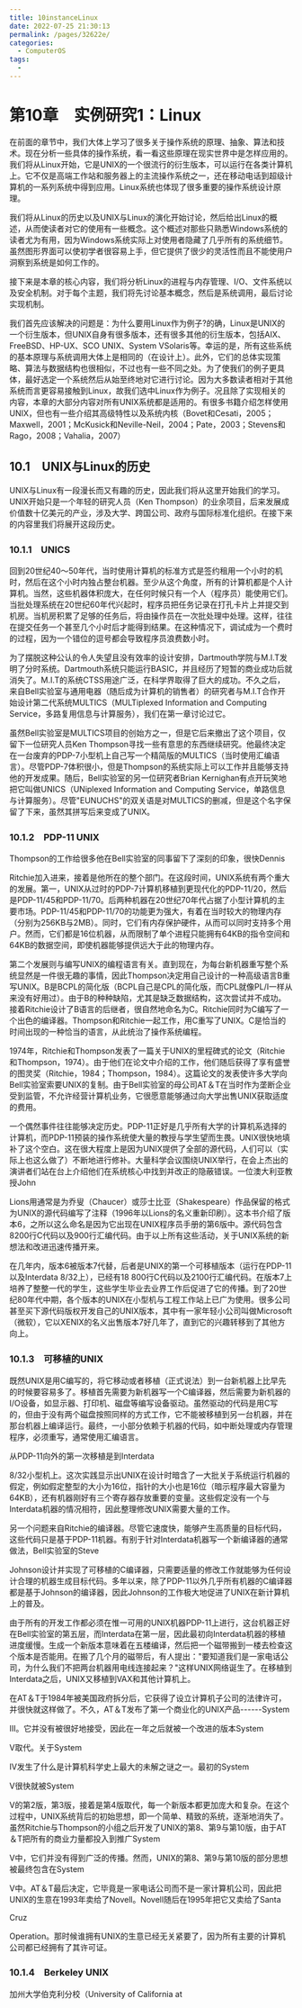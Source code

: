 ```yaml
---
title: 10instanceLinux
date: 2022-07-25 21:30:13
permalink: /pages/32622e/
categories:
  - ComputerOS
tags:
  - 
---
```

# 第10章　实例研究1：Linux

在前面的章节中，我们大体上学习了很多关于操作系统的原理、抽象、算法和技术。现在分析一些具体的操作系统，看一看这些原理在现实世界中是怎样应用的。我们将从Linux开始，它是UNIX的一个很流行的衍生版本，可以运行在各类计算机上。它不仅是高端工作站和服务器上的主流操作系统之一，还在移动电话到超级计算机的一系列系统中得到应用。Linux系统也体现了很多重要的操作系统设计原理。

我们将从Linux的历史以及UNIX与Linux的演化开始讨论，然后给出Linux的概述，从而使读者对它的使用有一些概念。这个概述对那些只熟悉Windows系统的读者尤为有用，因为Windows系统实际上对使用者隐藏了几乎所有的系统细节。虽然图形界面可以使初学者很容易上手，但它提供了很少的灵活性而且不能使用户洞察到系统是如何工作的。

接下来是本章的核心内容，我们将分析Linux的进程与内存管理、I/O、文件系统以及安全机制。对于每个主题，我们将先讨论基本概念，然后是系统调用，最后讨论实现机制。

我们首先应该解决的问题是：为什么要用Linux作为例子?的确，Linux是UNIX的一个衍生版本，但UNIX自身有很多版本，还有很多其他的衍生版本，包括AIX、FreeBSD、HP-UX、SCO UNIX、System VSolaris等。幸运的是，所有这些系统的基本原理与系统调用大体上是相同的（在设计上）。此外，它们的总体实现策略、算法与数据结构也很相似，不过也有一些不同之处。为了使我们的例子更具体，最好选定一个系统然后从始至终地对它进行讨论。因为大多数读者相对于其他系统而言更容易接触到Linux，故我们选中Linux作为例子。况且除了实现相关的内容，本章的大部分内容对所有UNIX系统都是适用的。有很多书籍介绍怎样使用UNIX，但也有一些介绍其高级特性以及系统内核（Bovet和Cesati，2005；Maxwell，2001；McKusick和Neville-Neil，2004；Pate，2003；Stevens和Rago，2008；Vahalia，2007）

## 10.1　UNIX与Linux的历史

UNIX与Linux有一段漫长而又有趣的历史，因此我们将从这里开始我们的学习。UNIX开始只是一个年轻的研究人员（Ken Thompson）的业余项目，后来发展成价值数十亿美元的产业，涉及大学、跨国公司、政府与国际标准化组织。在接下来的内容里我们将展开这段历史。

### 10.1.1　UNICS

回到20世纪40～50年代，当时使用计算机的标准方式是签约租用一个小时的机时，然后在这个小时内独占整台机器。至少从这个角度，所有的计算机都是个人计算机。当然，这些机器体积庞大，在任何时候只有一个人（程序员）能使用它们。当批处理系统在20世纪60年代兴起时，程序员把任务记录在打孔卡片上并提交到机房。当机房积累了足够的任务后，将由操作员在一次批处理中处理。这样，往往在提交任务一个甚至几个小时后才能得到结果。在这种情况下，调试成为一个费时的过程，因为一个错位的逗号都会导致程序员浪费数小时。

为了摆脱这种公认的令人失望且没有效率的设计安排，Dartmouth学院与M.I.T发明了分时系统。Dartmouth系统只能运行BASIC，并且经历了短暂的商业成功后就消失了。M.I.T的系统CTSS用途广泛，在科学界取得了巨大的成功。不久之后，来自Bell实验室与通用电器（随后成为计算机的销售者）的研究者与M.I.T合作开始设计第二代系统MULTICS（MULTiplexed  Information and Computing Service，多路复用信息与计算服务），我们在第一章讨论过它。

虽然Bell实验室是MULTICS项目的创始方之一，但是它后来撤出了这个项目，仅留下一位研究人员Ken Thompson寻找一些有意思的东西继续研究。他最终决定在一台废弃的PDP-7小型机上自己写一个精简版的MULTICS（当时使用汇编语言）。尽管PDP-7体积很小，但是Thompson的系统实际上可以工作并且能够支持他的开发成果。随后，Bell实验室的另一位研究者Brian Kernighan有点开玩笑地把它叫做UNICS（UNiplexed Information and Computing Service，单路信息与计算服务）。尽管"EUNUCHS"的双关语是对MULTICS的删减，但是这个名字保留了下来，虽然其拼写后来变成了UNIX。

### 10.1.2　PDP-11 UNIX

Thompson的工作给很多他在Bell实验室的同事留下了深刻的印象，很快Dennis

Ritchie加入进来，接着是他所在的整个部门。在这段时间，UNIX系统有两个重大的发展。第一，UNIX从过时的PDP-7计算机移植到更现代化的PDP-11/20，然后是PDP-11/45和PDP-11/70。后两种机器在20世纪70年代占据了小型计算机的主要市场。PDP-11/45和PDP-11/70的功能更为强大，有着在当时较大的物理内存（分别为256KB与2MB）。同时，它们有内存保护硬件，从而可以同时支持多个用户。然而，它们都是16位机器，从而限制了单个进程只能拥有64KB的指令空间和64KB的数据空间，即使机器能够提供远大于此的物理内存。

第二个发展则与编写UNIX的编程语言有关。直到现在，为每台新机器重写整个系统显然是一件很无趣的事情，因此Thompson决定用自己设计的一种高级语言B重写UNIX。B是BCPL的简化版（BCPL自己是CPL的简化版，而CPL就像PL/I一样从来没有好用过）。由于B的种种缺陷，尤其是缺乏数据结构，这次尝试并不成功。接着Ritchie设计了B语言的后继者，很自然地命名为C。Ritchie同时为C编写了一个出色的编译器。Thompson和Ritchie一起工作，用C重写了UNIX。C是恰当的时间出现的一种恰当的语言，从此统治了操作系统编程。

1974年，Ritchie和Thompson发表了一篇关于UNIX的里程碑式的论文（Ritchie和Thompson，1974）。由于他们在论文中介绍的工作，他们随后获得了享有盛誉的图灵奖（Ritchie，1984；Thompson，1984）。这篇论文的发表使许多大学向Bell实验室索要UNIX的复制。由于Bell实验室的母公司AT＆T在当时作为垄断企业受到监管，不允许经营计算机业务，它很愿意能够通过向大学出售UNIX获取适度的费用。

一个偶然事件往往能够决定历史。PDP-11正好是几乎所有大学的计算机系选择的计算机，而PDP-11预装的操作系统使大量的教授与学生望而生畏。UNIX很快地填补了这个空白。这在很大程度上是因为UNIX提供了全部的源代码，人们可以（实际上也这么做了）不断地进行修补。大量科学会议围绕UNIX举行，在会上杰出的演讲者们站在台上介绍他们在系统核心中找到并改正的隐蔽错误。一位澳大利亚教授John

Lions用通常是为乔叟（Chaucer）或莎士比亚（Shakespeare）作品保留的格式为UNIX的源代码编写了注释（1996年以Lions的名义重新印刷）。这本书介绍了版本6，之所以这么命名是因为它出现在UNIX程序员手册的第6版中。源代码包含8200行C代码以及900行汇编代码。由于以上所有这些活动，关于UNIX系统的新想法和改进迅速传播开来。

在几年内，版本6被版本7代替，后者是UNIX的第一个可移植版本（运行在PDP-11以及Interdata 8/32上），已经有18 800行C代码以及2100行汇编代码。在版本7上培养了整整一代的学生，这些学生毕业去业界工作后促进了它的传播。到了20世纪80年代中期，各个版本的UNIX在小型机与工程工作站上已广为使用。很多公司甚至买下源代码版权开发自己的UNIX版本，其中有一家年轻小公司叫做Microsoft（微软），它以XENIX的名义出售版本7好几年了，直到它的兴趣转移到了其他方向上。

### 10.1.3　可移植的UNIX

既然UNIX是用C编写的，将它移动或者移植（正式说法）到一台新机器上比早先的时候要容易多了。移植首先需要为新机器写一个C编译器，然后需要为新机器的I/O设备，如显示器、打印机、磁盘等编写设备驱动。虽然驱动的代码是用C写的，但由于没有两个磁盘按照同样的方式工作，它不能被移植到另一台机器，并在那台机器上编译运行。最终，一小部分依赖于机器的代码，如中断处理或内存管理程序，必须重写，通常使用汇编语言。

从PDP-11向外的第一次移植是到Interdata

8/32小型机上。这次实践显示出UNIX在设计时暗含了一大批关于系统运行机器的假定，例如假定整型的大小为16位，指针的大小也是16位（暗示程序最大容量为64KB），还有机器刚好有三个寄存器存放重要的变量。这些假定没有一个与Interdata机器的情况相符，因此整理修改UNIX需要大量的工作。

另一个问题来自Ritchie的编译器。尽管它速度快，能够产生高质量的目标代码，这些代码只是基于PDP-11机器。有别于针对Interdata机器写一个新编译器的通常做法，Bell实验室的Steve

Johnson设计并实现了可移植的C编译器，只需要适量的修改工作就能够为任何设计合理的机器生成目标代码。多年以来，除了PDP-11以外几乎所有机器的C编译器都是基于Johnson的编译器，因此Johnson的工作极大地促进了UNIX在新计算机上的普及。

由于所有的开发工作都必须在惟一可用的UNIX机器PDP-11上进行，这台机器正好在Bell实验室的第五层，而Interdata在第一层，因此最初向Interdata机器的移植进度缓慢。生成一个新版本意味着在五楼编译，然后把一个磁带搬到一楼去检查这个版本是否能用。在搬了几个月的磁带后，有人提出："要知道我们是一家电话公司，为什么我们不把两台机器用电线连接起来？"这样UNIX网络诞生了。在移植到Interdata之后，UNIX又移植到VAX和其他计算机上。

在AT＆T于1984年被美国政府拆分后，它获得了设立计算机子公司的法律许可，并很快就这样做了。不久，AT＆T发布了第一个商业化的UNIX产品------System

III。它并没有被很好地接受，因此在一年之后就被一个改进的版本System

V取代。关于System

IV发生了什么是计算机科学史上最大的未解之谜之一。最初的System

V很快就被System

V的第2版，第3版，接着是第4版取代，每一个新版本都更加庞大和复杂。在这个过程中，UNIX系统背后的初始思想，即一个简单、精致的系统，逐渐地消失了。虽然Ritchie与Thompson的小组之后开发了UNIX的第8、第9与第10版，由于AT＆T把所有的商业力量都投入到推广System

V中，它们并没有得到广泛的传播。然而，UNIX的第8、第9与第10版的部分思想被最终包含在System

V中。AT＆T最后决定，它毕竟是一家电话公司而不是一家计算机公司，因此把UNIX的生意在1993年卖给了Novell。Novell随后在1995年把它又卖给了Santa

Cruz

Operation。那时候谁拥有UNIX的生意已经无关紧要了，因为所有主要的计算机公司都已经拥有了其许可证。

### 10.1.4　Berkeley UNIX

加州大学伯克利分校（University of California at